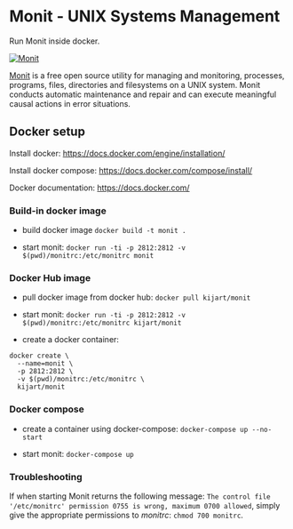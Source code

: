# Monit - UNIX Systems Management

Run Monit inside docker.

[![Monit](https://mmonit.com/monit/img/logo.png)](https://mmonit.com/monit/)

[Monit](https://mmonit.com/monit/) is a free open source utility for managing and monitoring, processes, programs, files, directories and filesystems on a UNIX system. Monit conducts automatic maintenance and repair and can execute meaningful causal actions in error situations.

## Docker setup

Install docker: https://docs.docker.com/engine/installation/

Install docker compose: https://docs.docker.com/compose/install/

Docker documentation: https://docs.docker.com/

### Build-in docker image

- build docker image `docker build -t monit .`

- start monit: `docker run -ti -p 2812:2812 -v $(pwd)/monitrc:/etc/monitrc monit`

### Docker Hub image

- pull docker image from docker hub: `docker pull kijart/monit`

- start monit: `docker run -ti -p 2812:2812 -v $(pwd)/monitrc:/etc/monitrc kijart/monit`

- create a docker container:

```
docker create \
  --name=monit \
  -p 2812:2812 \
  -v $(pwd)/monitrc:/etc/monitrc \
  kijart/monit
```

### Docker compose

- create a container using docker-compose: `docker-compose up --no-start`

- start monit: `docker-compose up`

### Troubleshooting

If when starting Monit returns the following message: `The control file '/etc/monitrc' permission 0755 is wrong, maximum 0700 allowed`, simply give the appropriate permissions to _monitrc_: `chmod 700 monitrc`.
